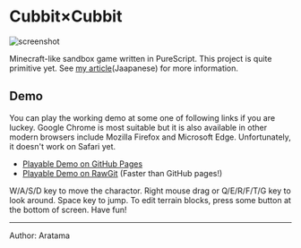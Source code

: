 
# Cubbit×Cubbit

![screenshot](https://rawgit.com/aratama/cubbit/master/res/screenshot/screenshot4.png)

Minecraft-like sandbox game written in PureScript. This project is quite primitive yet. See [my article](http://qiita.com/hiruberuto/items/5321d8cebce7b87851f6)(Jaapanese) for more information.


## Demo

You can play the working demo at some one of following links if you are luckey. Google Chrome is most suitable but it is also available in other modern browsers include Mozilla Firefox and Microsoft Edge. Unfortunately, it doesn't work on Safari yet.

* [Playable Demo on GitHub Pages](https://aratama.github.io/cubbit/)
* [Playable Demo on RawGit](https://cdn.rawgit.com/aratama/cubbit/9e1f874869434c40e7853f2766c34221ae7cf26b/docs/index.html) (Faster than GitHub pages!)

W/A/S/D key to move the charactor. Right mouse drag or Q/E/R/F/T/G key to look  around. Space key to jump. To edit terrain blocks, press some button at the bottom of screen. Have fun!

----

Author: Aratama